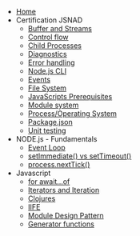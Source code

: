 - [Home](/)
- Certification JSNAD
  - [Buffer and Streams](certification/buffer-stream/README.md)
  - [Control flow](certification/control-flow/README.md)
  - [Child Processes](certification/child-processes/README.md)
  - [Diagnostics](certification/diagnostics/README.md)
  - [Error handling](certification/error-handling/README.md)
  - [Node.js CLI](certification/nodejs-cli/README.md)
  - [Events](certification/events/README.md)
  - [File System](certification/file-system/README.md)
  - [JavaScripts Prerequisites](certification/javascripts-prerequisites/README.md)
  - [Module system](certification/module-system/README.md)
  - [Process/Operating System](certification/process-operating-system/README.md)
  - [Package.json](certification/packagejson/README.md)
  - [Unit testing](certification/unit-testing/README.md)
- NODE.js - Fundamentals
  - [Event Loop](core/event-loop/README.md)
  - [setImmediate() vs setTimeout()](core/setimmediate-settimeout/README.md)
  - [process.nextTick()](core/nexttick/README.md)
- Javascript
  - [for await...of](javascript/for-await-of/README.md)
  - [Iterators and Iteration](javascript/iterators/README.md)
  - [Clojures](javascript/clojures/README.md)
  - [IIFE](javascript/iife/README.md)
  - [Module Design Pattern](javascript/module-pattern/README.md)
  - [Generator functions](javascript/generators/README.md)